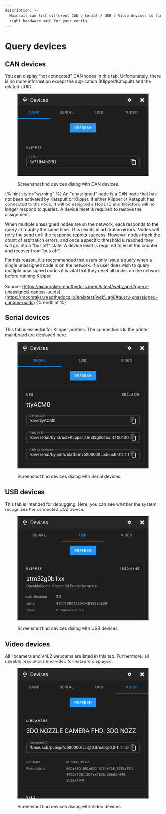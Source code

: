 ```yaml
---
description: >-
  Mainsail can list different CAN / Serial / USB / Video devices to find the
  right hardware path for your config.
---
```


# Query devices

## CAN devices

You can display "not connected" CAN nodes in this tab. Unfortunately, there is no more information except the application (Klipper/Katapult) and the related UUID.

<figure><img src="../../.gitbook/assets/localhost_8080_config.png" alt="Find devices dialog with CAN devices"><figcaption><p>Screenshot find devices dialog with CAN devices.</p></figcaption></figure>

{% hint style="warning" %}
An "unassigned" node is a CAN node that has not been activated by Katapult or Klipper. If either Klipper or Katapult has connected to the node, it will be assigned a Node ID and therefore will no longer respond to queries. A device reset is required to remove the assignment.

When multiple unassigned nodes are on the network, each responds to the query at roughly the same time. This results in arbitration errors. Nodes will retry the send until the response reports success. However, nodes track the count of arbitration errors, and once a specific threshold is reached they will go into a "bus off" state. A device reset is required to reset the counter and recover from "bus off".

For this reason, it is recommended that users only issue a query when a single unassigned node is on the network. If a user does wish to query multiple unassigned nodes it is vital that they reset all nodes on the network before running Klipper.\
\
Source: [https://moonraker.readthedocs.io/en/latest/web\_api/#query-unassigned-canbus-uuids](https://moonraker.readthedocs.io/en/latest/web\_api/#query-unassigned-canbus-uuids)
{% endhint %}

## Serial devices

This tab is essential for Klipper printers. The connections to the printer mainboard are displayed here.

<figure><img src="../../.gitbook/assets/localhost_8080_config (1).png" alt=""><figcaption><p>Screenshot find devices dialog with Serial devices.</p></figcaption></figure>

## USB devices

This tab is intended for debugging. Here, you can see whether the system recognizes the connected USB device.

<figure><img src="../../.gitbook/assets/localhost_8080_config (2).png" alt=""><figcaption><p>Screenshot find devices dialog with USB devices.</p></figcaption></figure>

## Video devices

All libcamera and V4L2 webcams are listed in this tab. Furthermore, all useable resolutions and video formats are displayed.

<figure><img src="../../.gitbook/assets/localhost_8080_config (4).png" alt=""><figcaption><p>Screenshot find devices dialog with Video devices.</p></figcaption></figure>
